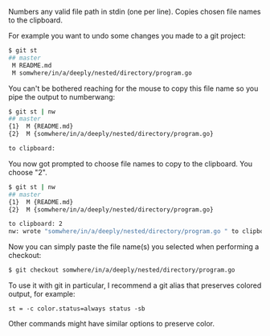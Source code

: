 Numbers any valid file path in stdin (one per line). Copies chosen file names to the clipboard.

For example you want to undo some changes you made to a git project:
```sh
$ git st
## master
 M README.md
 M somwhere/in/a/deeply/nested/directory/program.go
```

You can't be bothered reaching for the mouse to copy this file name so you pipe the output to numberwang:

```sh
$ git st | nw
## master
{1}  M {README.md}
{2}  M {somwhere/in/a/deeply/nested/directory/program.go}

to clipboard: 
```
You now got prompted to choose file names to copy to the clipboard. You choose "2".

```sh
$ git st | nw
## master
{1}  M {README.md}
{2}  M {somwhere/in/a/deeply/nested/directory/program.go}

to clipboard: 2
nw: wrote "somwhere/in/a/deeply/nested/directory/program.go " to clipboard
```

Now you can simply paste the file name(s) you selected when performing a checkout:

```sh
$ git checkout somwhere/in/a/deeply/nested/directory/program.go 
```

To use it with git in particular, I recommend a git alias that preserves colored output, for example:

```st = -c color.status=always status -sb```

Other commands might have similar options to preserve color.
